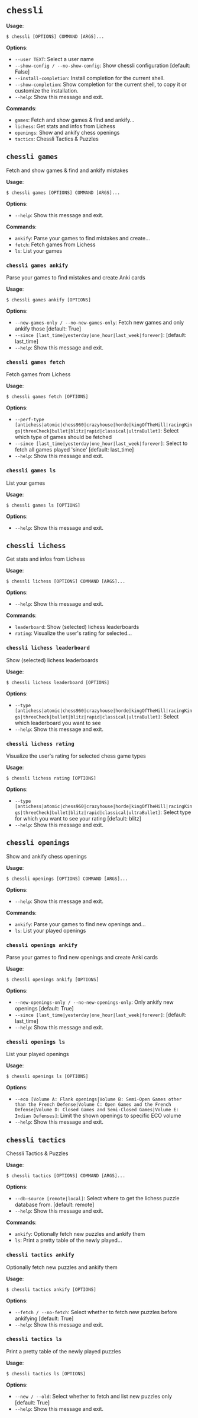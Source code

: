 # `chessli`

**Usage**:

```console
$ chessli [OPTIONS] COMMAND [ARGS]...
```

**Options**:

* `--user TEXT`: Select a user name
* `--show-config / --no-show-config`: Show chessli configuration  [default: False]
* `--install-completion`: Install completion for the current shell.
* `--show-completion`: Show completion for the current shell, to copy it or customize the installation.
* `--help`: Show this message and exit.

**Commands**:

* `games`: Fetch and show games & find and ankify...
* `lichess`: Get stats and infos from Lichess
* `openings`: Show and ankify chess openings
* `tactics`: Chessli Tactics & Puzzles

## `chessli games`

Fetch and show games & find and ankify mistakes

**Usage**:

```console
$ chessli games [OPTIONS] COMMAND [ARGS]...
```

**Options**:

* `--help`: Show this message and exit.

**Commands**:

* `ankify`: Parse your games to find mistakes and create...
* `fetch`: Fetch games from Lichess
* `ls`: List your games

### `chessli games ankify`

Parse your games to find mistakes and create Anki cards

**Usage**:

```console
$ chessli games ankify [OPTIONS]
```

**Options**:

* `--new-games-only / --no-new-games-only`: Fetch new games and only ankify those  [default: True]
* `--since [last_time|yesterday|one_hour|last_week|forever]`: [default: last_time]
* `--help`: Show this message and exit.

### `chessli games fetch`

Fetch games from Lichess

**Usage**:

```console
$ chessli games fetch [OPTIONS]
```

**Options**:

* `--perf-type [antichess|atomic|chess960|crazyhouse|horde|kingOfTheHill|racingKings|threeCheck|bullet|blitz|rapid|classical|ultraBullet]`: Select which type of games should be fetched
* `--since [last_time|yesterday|one_hour|last_week|forever]`: Select to fetch all games played 'since'  [default: last_time]
* `--help`: Show this message and exit.

### `chessli games ls`

List your games

**Usage**:

```console
$ chessli games ls [OPTIONS]
```

**Options**:

* `--help`: Show this message and exit.

## `chessli lichess`

Get stats and infos from Lichess

**Usage**:

```console
$ chessli lichess [OPTIONS] COMMAND [ARGS]...
```

**Options**:

* `--help`: Show this message and exit.

**Commands**:

* `leaderboard`: Show (selected) lichess leaderboards
* `rating`: Visualize the user's rating for selected...

### `chessli lichess leaderboard`

Show (selected) lichess leaderboards

**Usage**:

```console
$ chessli lichess leaderboard [OPTIONS]
```

**Options**:

* `--type [antichess|atomic|chess960|crazyhouse|horde|kingOfTheHill|racingKings|threeCheck|bullet|blitz|rapid|classical|ultraBullet]`: Select which leaderboard you want to see
* `--help`: Show this message and exit.

### `chessli lichess rating`

Visualize the user's rating for selected chess game types

**Usage**:

```console
$ chessli lichess rating [OPTIONS]
```

**Options**:

* `--type [antichess|atomic|chess960|crazyhouse|horde|kingOfTheHill|racingKings|threeCheck|bullet|blitz|rapid|classical|ultraBullet]`: Select type for which you want to see your rating  [default: blitz]
* `--help`: Show this message and exit.

## `chessli openings`

Show and ankify chess openings

**Usage**:

```console
$ chessli openings [OPTIONS] COMMAND [ARGS]...
```

**Options**:

* `--help`: Show this message and exit.

**Commands**:

* `ankify`: Parse your games to find new openings and...
* `ls`: List your played openings

### `chessli openings ankify`

Parse your games to find new openings and create Anki cards

**Usage**:

```console
$ chessli openings ankify [OPTIONS]
```

**Options**:

* `--new-openings-only / --no-new-openings-only`: Only ankify new openings  [default: True]
* `--since [last_time|yesterday|one_hour|last_week|forever]`: [default: last_time]
* `--help`: Show this message and exit.

### `chessli openings ls`

List your played openings

**Usage**:

```console
$ chessli openings ls [OPTIONS]
```

**Options**:

* `--eco [Volume A: Flank openings|Volume B: Semi-Open Games other than the French Defense|Volume C: Open Games and the French Defense|Volume D: Closed Games and Semi-Closed Games|Volume E: Indian Defenses]`: Limit the shown openings to specific ECO volume
* `--help`: Show this message and exit.

## `chessli tactics`

Chessli Tactics & Puzzles

**Usage**:

```console
$ chessli tactics [OPTIONS] COMMAND [ARGS]...
```

**Options**:

* `--db-source [remote|local]`: Select where to get the lichess puzzle database from.  [default: remote]
* `--help`: Show this message and exit.

**Commands**:

* `ankify`: Optionally fetch new puzzles and ankify them
* `ls`: Print a pretty table of the newly played...

### `chessli tactics ankify`

Optionally fetch new puzzles and ankify them

**Usage**:

```console
$ chessli tactics ankify [OPTIONS]
```

**Options**:

* `--fetch / --no-fetch`: Select whether to fetch new puzzles before ankifying  [default: True]
* `--help`: Show this message and exit.

### `chessli tactics ls`

Print a pretty table of the newly played puzzles

**Usage**:

```console
$ chessli tactics ls [OPTIONS]
```

**Options**:

* `--new / --old`: Select whether to fetch and list new puzzles only  [default: True]
* `--help`: Show this message and exit.

